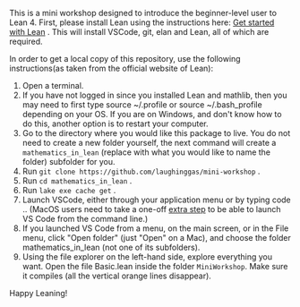 This is a mini workshop designed to introduce the beginner-level user to Lean 4. First, please install Lean using the instructions here: [Get started with Lean](https://leanprover-community.github.io/get_started.html) . This will install VSCode, git, elan and Lean, all of which are required.

In order to get a local copy of this repository, use the following instructions(as taken from the official website of Lean):
1. Open a terminal.
2. If you have not logged in since you installed Lean and mathlib, then you may need to first type source ~/.profile or source ~/.bash_profile depending on your OS. If you are on Windows, and don't know how to do this, another option is to restart your computer.
3. Go to the directory where you would like this package to live. You do not need to create a new folder yourself, the next command will create a `mathematics_in_lean` (replace with what you would like to name the folder) subfolder for you.
4. Run `git clone https://github.com/laughinggas/mini-workshop` .
5. Run `cd mathematics_in_lean` .
6. Run `lake exe cache get` .
7. Launch VSCode, either through your application menu or by typing code .. (MacOS users need to take a one-off [extra step](https://code.visualstudio.com/docs/setup/mac#_launching-from-the-command-line) to be able to launch VS Code from the command line.)
8. If you launched VS Code from a menu, on the main screen, or in the File menu, click "Open folder" (just "Open" on a Mac), and choose the folder mathematics_in_lean (not one of its subfolders).
9. Using the file explorer on the left-hand side, explore everything you want. Open the file Basic.lean inside the folder `MiniWorkshop`. Make sure it compiles (all the vertical orange lines disappear).

Happy Leaning!
